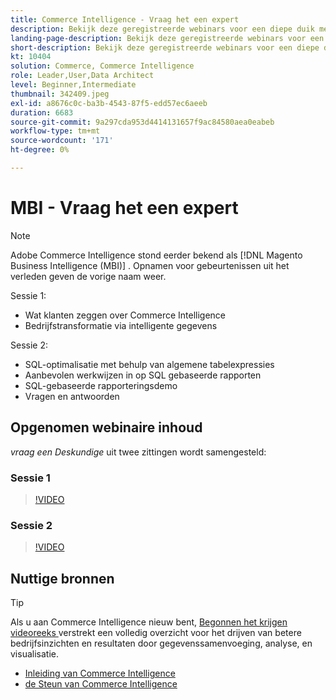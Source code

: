 ```yaml
---
title: Commerce Intelligence - Vraag het een expert
description: Bekijk deze geregistreerde webinars voor een diepe duik met het het productteam van Commerce Intelligence, met inbegrip van bedrijfstransformatie door intelligente gegevens.
landing-page-description: Bekijk deze geregistreerde webinars voor een diepe duik met het het productteam van Commerce Intelligence, met inbegrip van bedrijfstransformatie door intelligente gegevens.
short-description: Bekijk deze geregistreerde webinars voor een diepe duik met het het productteam van Commerce Intelligence, met inbegrip van bedrijfstransformatie door intelligente gegevens.
kt: 10404
solution: Commerce, Commerce Intelligence
role: Leader,User,Data Architect
level: Beginner,Intermediate
thumbnail: 342409.jpeg
exl-id: a8676c0c-ba3b-4543-87f5-edd57ec6aeeb
duration: 6683
source-git-commit: 9a297cda953d4414131657f9ac84580aea0eabeb
workflow-type: tm+mt
source-wordcount: '171'
ht-degree: 0%

---
```


# MBI - Vraag het een expert

>[!NOTE]
>
>Adobe Commerce Intelligence stond eerder bekend als [!DNL Magento Business Intelligence (MBI)] . Opnamen voor gebeurtenissen uit het verleden geven de vorige naam weer.

Sessie 1:

- Wat klanten zeggen over Commerce Intelligence
- Bedrijfstransformatie via intelligente gegevens

Sessie 2:

- SQL-optimalisatie met behulp van algemene tabelexpressies
- Aanbevolen werkwijzen in op SQL gebaseerde rapporten
- SQL-gebaseerde rapporteringsdemo
- Vragen en antwoorden

## Opgenomen webinaire inhoud

_vraag een Deskundige_ uit twee zittingen wordt samengesteld:

### Sessie 1

>[!VIDEO](https://video.tv.adobe.com/v/342409?quality=12&learn=on)

### Sessie 2

>[!VIDEO](https://video.tv.adobe.com/v/342410?quality=12&learn=on)

## Nuttige bronnen

>[!TIP]
>
>Als u aan Commerce Intelligence nieuw bent, [ Begonnen het krijgen videoreeks ](https://experienceleague.adobe.com/docs/commerce-learn/tutorials/mbi/introduction/1-overview.html?lang=nl-NL) verstrekt een volledig overzicht voor het drijven van betere bedrijfsinzichten en resultaten door gegevenssamenvoeging, analyse, en visualisatie.

- [ Inleiding van Commerce Intelligence ](https://experienceleague.adobe.com/docs/commerce-business-intelligence/mbi/getting-started.html?lang=nl-NL)
- [ de Steun van Commerce Intelligence ](https://experienceleague.adobe.com/docs/commerce-knowledge-base/kb/troubleshooting/miscellaneous/mbi-service-policies.html?lang=nl-NL)
